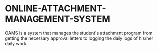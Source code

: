 # ONLINE-ATTACHMENT-MANAGEMENT-SYSTEM
OAMS is a system that manages the student's attachment program from getting the necessary approval letters to logging the daily logs of his/her daily work.